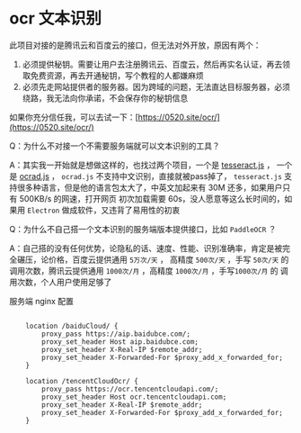 # ocr 文本识别

此项目对接的是腾讯云和百度云的接口，但无法对外开放，原因有两个：
1. 必须提供秘钥。需要让用户去注册腾讯云、百度云，然后再实名认证，再去领取免费资源，再去开通秘钥，写个教程的人都嫌麻烦
2. 必须先走网站提供者的服务器。因为跨域的问题，无法直达目标服务器，必须绕路，我无法向你承诺，不会保存你的秘钥信息

如果你充分信任我，可以去试一下：[https://0520.site/ocr/](https://0520.site/ocr/)

Q：为什么不对接一个不需要服务端就可以文本识别的工具？

A：其实我一开始就是想做这样的，也找过两个项目，一个是 [tesseract.js](https://github.com/naptha/tesseract.js) ，
一个是 [ocrad.js](https://github.com/antimatter15/ocrad.js) ， `ocrad.js` 不支持中文识别，直接就被pass掉了，
`tesseract.js` 支持很多种语言，但是他的语言包太大了，中英文加起来有 30M 还多，如果用户只有 500KB/s 的网速，打开网页
初次加载需要 60s，没人愿意等这么长时间的，如果用 `Electron` 做成软件，又违背了易用性的初衷

Q：为什么不自己搭一个文本识别的服务端版本提供接口，比如 `PaddleOCR` ？

A：自己搭的没有任何优势，论隐私的话、速度、性能、识别准确率，肯定是被完全碾压，论价格，百度云提供通用 `5万次/天` ，
高精度 `500次/天` ，手写 `50次/天` 的调用次数，腾讯云提供通用 `1000次/月` ，高精度 `1000次/月` ，手写`1000次/月` 的
调用次数，个人用户使用足够了

服务端 nginx 配置
```nginx

    location /baiduCloud/ {
        proxy_pass https://aip.baidubce.com/;
        proxy_set_header Host aip.baidubce.com;
        proxy_set_header X-Real-IP $remote_addr;
        proxy_set_header X-Forwarded-For $proxy_add_x_forwarded_for;
    }

    location /tencentCloudOcr/ {
        proxy_pass https://ocr.tencentcloudapi.com/;
        proxy_set_header Host ocr.tencentcloudapi.com;
        proxy_set_header X-Real-IP $remote_addr;
        proxy_set_header X-Forwarded-For $proxy_add_x_forwarded_for;
    }

```

